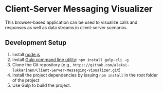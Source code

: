 # Client-Server Messaging Visualizer

This browser-based application can be used to visualize calls and responses as well as data streams in client-server scenarios.


## Development Setup

1. Install [node.js](https://nodejs.org/en/)
2. Install [Gulp command line utility](https://gulpjs.com/): `npm install gulp-cli -g`
3. Clone the Git repository (e.g., `https://github.com/aleksi-lukkarinen/Client-Server-Messaging-Visualizer.git`)
4. Install the project dependencies by issuing `npm install` in the root folder of the project
5. Use Gulp to build the project.
